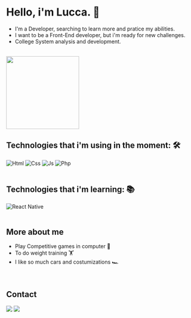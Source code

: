 # Hello, i'm Lucca. 👋

- I'm a Developer, searching to learn more and pratice my abilities.
- I want to be a Front-End developer, but i'm ready for new challenges.
- College System analysis and development.
<br>

<img height="195 cm" src="https://github-readme-streak-stats.herokuapp.com/?user=LuccaMF&stroke=f8d847&background=141321&ring=FFD700&fire=FFD700&currStreakNum=FFD700&currStreakLabel=FFD700&sideNums=FFD700&sideLabels=FFD700&dates=a9fef7&hide_border=true&date_format=j/n/Y"/>
<br>

## Technologies that i'm using in the moment: 🛠️

<div style="display: inline_block">
  <img align="center" alt="Html" heigth="40" src="https://img.shields.io/badge/HTML-239120?style=for-the-badge&logo=html5&logoColor=white">
  <img align="center" alt="Css" heigth="40" src="https://img.shields.io/badge/CSS-239120?&style=for-the-badge&logo=css3&logoColor=white">
  <img align="center" alt="Js" heigth="40" src="https://img.shields.io/badge/JavaScript-323330?style=for-the-badge&logo=javascript&logoColor=F7DF1E">
  <img align="center" alt="Php" heigth="40" src="https://img.shields.io/badge/PHP-777BB4?style=for-the-badge&logo=php&logoColor=white">
</div><br>

## Technologies that i'm learning: 📚

<div style="display: inline_block">
  <img align="center" alt="React Native" heigth="40" src="https://img.shields.io/badge/React_Native-20232A?style=for-the-badge&logo=react&logoColor=61DAFB">
</div><br>

## More about me

- Play Competitive games in computer 👾
- To do weight training 🏋️
- I like so much cars and costumizations 🏎️
<br>

## Contact

<div style="display: inline_block">
  <a href="https://www.linkedin.com/in/luccamaltafreitas/" target = "_blank"><img src="https://img.shields.io/badge/LinkedIn-0077B5?style=for-the-badge&logo=linkedin&logoColor=white" target = "_blank"></a>
  <a href="mailto:luccamaltafreitas@gmail.com" target = "_blank"><img src="https://img.shields.io/badge/Gmail-D14836?style=for-the-badge&logo=gmail&logoColor=white" target = "_blank"></a>
</div>
